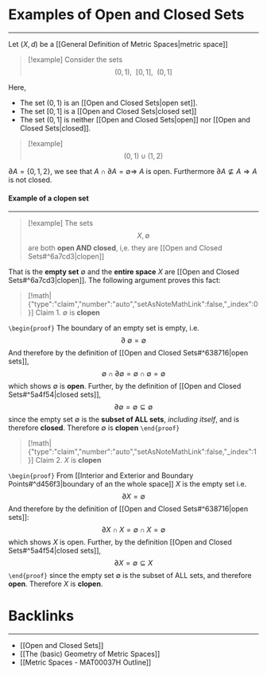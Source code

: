 # Examples of Open and Closed Sets
---
Let $(X,d)$ be a [[General Definition of Metric Spaces|metric space]]

> [!example] 
> Consider the sets
> $$(0,1), \ \ [0,1], \ \ (0,1] $$ 

Here,
- The set $(0,1)$ is an [[Open and Closed Sets|open set]].
- The set $[0,1]$ is a [[Open and Closed Sets|closed set]]
- The set $(0,1]$ is neither [[Open and Closed Sets|open]] nor [[Open and Closed Sets|closed]]. 

> [!example] 
> $$(0,1 )\cup (1,2)$$

$\partial A = \{0,1,2\}$, we see that $A \cap \partial A = \emptyset \Rightarrow$ $A$ is open. Furthermore $\partial A \not\subseteq A \Rightarrow A$ is not closed.   
#### Example of a clopen set
---
> [!example] 
> The sets 
> $$X, \emptyset$$
> are both **open AND closed**, i,e. they are [[Open and Closed Sets#^6a7cd3|clopen]]

That is the **empty set** $\emptyset$ and the **entire space** $X$ are [[Open and Closed Sets#^6a7cd3|clopen]]. The following argument proves this fact:

> [!math|{"type":"claim","number":"auto","setAsNoteMathLink":false,"_index":0}] Claim 1.
> $\emptyset$ is **clopen**

`\begin{proof}`
The boundary of an empty set is empty, i.e.
$$\partial \ \emptyset = \emptyset$$
And therefore by the definition of [[Open and Closed Sets#^638716|open sets]],
$$\emptyset \cap \partial\emptyset = \emptyset \cap \emptyset = \emptyset$$
which shows $\emptyset$ is **open**. Further, by the definition of [[Open and Closed Sets#^5a4f54|closed sets]], 
$$\partial \emptyset = \emptyset \subseteq \emptyset$$
since the empty set $\emptyset$ is the **subset of ALL sets**, *including itself*, and is therefore **closed**. Therefore $\emptyset$ is **clopen**
`\end{proof}`

> [!math|{"type":"claim","number":"auto","setAsNoteMathLink":false,"_index":1}] Claim 2.
> $X$ is **clopen**

`\begin{proof}`
From [[Interior and Exterior and Boundary Points#^d456f3|boundary of an the whole space]] $X$ is the empty set i.e. 
$$\partial X = \emptyset$$
And therefore by the definition of [[Open and Closed Sets#^638716|open sets]]:
$$\partial X \cap X = \emptyset \cap X = \emptyset$$
which shows $X$ is open. Further, by the definition [[Open and Closed Sets#^5a4f54|closed sets]], 
$$\partial X = \emptyset \subseteq X$$
`\end{proof}`
since the empty set $\emptyset$ is the subset of ALL sets, and therefore **open**. Therefore $X$ is **clopen**. 



# Backlinks
---
- [[Open and Closed Sets]]
- [[The (basic) Geometry of Metric Spaces]]
- [[Metric Spaces - MAT00037H Outline]]